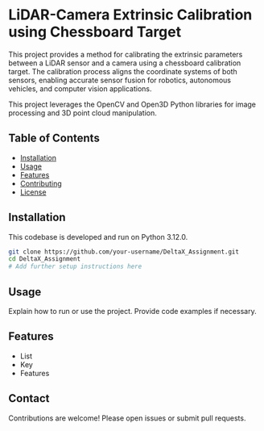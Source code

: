 # LiDAR-Camera Extrinsic Calibration using Chessboard Target

This project provides a method for calibrating the extrinsic parameters between a LiDAR sensor and a camera using a chessboard calibration target. The calibration process aligns the coordinate systems of both sensors, enabling accurate sensor fusion for robotics, autonomous vehicles, and computer vision applications.

This project leverages the OpenCV and Open3D Python libraries for image processing and 3D point cloud manipulation.

## Table of Contents

- [Installation](#installation)
- [Usage](#usage)
- [Features](#features)
- [Contributing](#contributing)
- [License](#license)

## Installation

This codebase is developed and run on Python 3.12.0.

```bash
git clone https://github.com/your-username/DeltaX_Assignment.git
cd DeltaX_Assignment
# Add further setup instructions here
```

## Usage

Explain how to run or use the project. Provide code examples if necessary.

## Features

- List
- Key
- Features

## Contact

Contributions are welcome! Please open issues or submit pull requests.